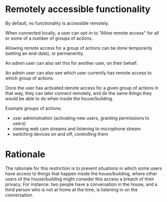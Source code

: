 # Remotely accessible functionality

By default, no functionality is accessible remotely.

When connected locally, a user can opt-in to "Allow remote access" for all or some of a number of groups of actions.

Allowing remote access for a group of actions can be done temporarily (setting an end-date), or permanently.

An admin user can also set this for another user, on their behalf.

An admin user can also see which user currently has remote access to which group of actions.

Once the user has activated remote access for a given group of actions in that way, they can later connect remotely,
and do the same things they would be able to do when inside the house/building.

Example groups of actions:

* user administration (activating new users, granting permissions to users)
* viewing web cam streams and listening to microphone stream
* switching devices on and off, controlling them

# Rationale

The rationale for this restriction is to prevent situations in which some users have access to things that happen inside the
house/building, where other users of the house/building might consider this access a breach of their privacy. For
instance: two people have a conversation in the house, and a third person who is not at home at the time, is listening in
on the conversation.
